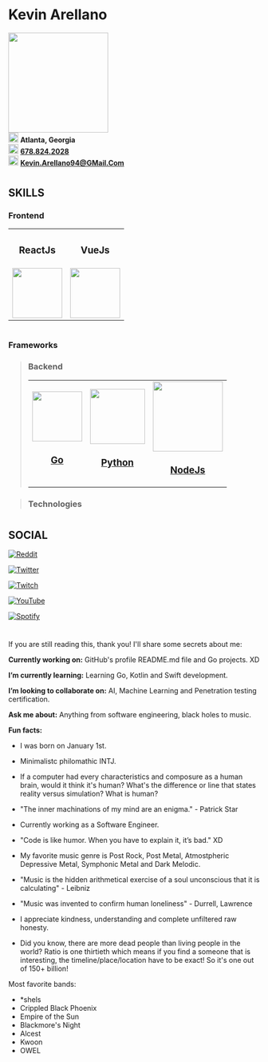 <div>
  <h1><b>Kevin Arellano</b></h1>
  <img
    src = "https://i.redd.it/snoovatar/avatars/5597ed49-0ba1-4d47-9cf3-6685f8d2ab04.png"
    width = "200"
    />
</div>

<div>
  <img
    src = "https://cdn-icons-png.flaticon.com/512/684/684908.png"
    width = "20"
  />
  <span><b>Atlanta, Georgia</b></span>
</div>

<div>
  <img
    src = "https://cdn-icons-png.flaticon.com/512/545/545194.png"
    width = "20"
  />
  <span>
    <a href = "tel:678-824-2028">
      <span><b>678.824.2028</b></span>
    </a>
  </span>
</div>

<div>
  <img
    src = "https://cdn-icons-png.flaticon.com/512/5968/5968534.png"
    width = "20"
  />
  <span>
    <a href = "mailto:Kevin.Arellano94@GMail.Com">
      <span><b>Kevin.Arellano94@GMail.Com</b></span>
    </a>
  </span>
</div>

#

## **SKILLS**

### Frontend
<table>
  <tr align="middle">
    <th><h3><strong>ReactJs</strong></h3></th>
    <th><h3><strong>VueJs</strong></h3></th>
  </tr>
  <tr align="middle">
    <td>
      <a
        href = "https://reactjs.org/"
        title = "React is a free and open-source front-end JavaScript library for building user interfaces based on UI components. It is maintained by Meta and a community of individual developers and companies. React can be used as a base in the development of single-page, mobile, or server-rendered applications with frameworks like Next.js."
        alt = "React - ReactJs"
        >
        <img src = "https://upload.wikimedia.org/wikipedia/commons/a/a7/React-icon.svg" width = "100" />
      </a>
    </td>
    <td>
      <a
        href = "https://vuejs.org/"
        title = "Vue.js is an open-source model–view–viewmodel front end JavaScript framework for building user interfaces and single-page applications. It was created by Evan You, and is maintained by him and the rest of the active core team members."
        alt = "Vue - VueJs"
        >
        <img src = "https://upload.wikimedia.org/wikipedia/commons/9/95/Vue.js_Logo_2.svg" width = "100" />
      </a>
    </td>
  </tr>
</table>

<table>
  <tr align="middle">
    <!-- reactjs -->
    <!-- <td>
      <a
        href = "https://reactjs.org/"
        title = "React is a free and open-source front-end JavaScript library for building user interfaces based on UI components. It is maintained by Meta and a community of individual developers and companies. React can be used as a base in the development of single-page, mobile, or server-rendered applications with frameworks like Next.js."
        alt = "React - ReactJs"
        >
        <img src = "https://upload.wikimedia.org/wikipedia/commons/a/a7/React-icon.svg" width = "100" />
        <h3><strong>ReactJs</strong></h3>
      </a>
    </td> -->
    <!-- vuejs -->
    <!-- <td>
      <a
        href = "https://vuejs.org/"
        title = "Vue.js is an open-source model–view–viewmodel front end JavaScript framework for building user interfaces and single-page applications. It was created by Evan You, and is maintained by him and the rest of the active core team members."
        alt = "Vue - VueJs"
        >
        <img src = "https://upload.wikimedia.org/wikipedia/commons/9/95/Vue.js_Logo_2.svg" width = "104" />
        <h3><strong>VueJs</strong></h3>
      </a>
    </td> -->
    <!-- angularjs -->
    <!-- <td>
      <a
        href = "https://angularjs.org/"
        title = "AngularJS is a discontinued free and open-source JavaScript-based web framework for developing single-page applications. It was maintained mainly by Google and a community of individuals and corporations."
        alt = "AngularJs"
        >
        <img src = "https://upload.wikimedia.org/wikipedia/commons/c/ca/AngularJS_logo.svg" width = "335" />
        <h3><strong>AngularJs</strong></h3>
      </a>
    </td> -->
    <!-- ruby -->
    <!-- <td>
      <a
        href = "https://www.ruby-lang.org/en/"
        title = "Ruby is an interpreted, high-level, general-purpose programming language which supports multiple programming paradigms. It was designed with an emphasis on programming productivity and simplicity. In Ruby, everything is an object, including primitive data types."
        alt = "Ruby - Ruby language"
        >
        <img src = "https://upload.wikimedia.org/wikipedia/commons/7/73/Ruby_logo.svg" width = "90" />
        <h3><strong>Ruby</strong></h3>
      </a>
    </td> -->
    <!-- scala -->
    <!-- <td>
      <a
        href = "https://scala-lang.org/"
        title = "Scala is a strong statically typed general-purpose programming language which supports both object-oriented programming and functional programming. Designed to be concise, many of Scala's design decisions are aimed to address criticisms of Java. Scala source code can be compiled to Java bytecode and run on a Java virtual machine."
        alt = "Scala - Scala language"
        >
        <img src = "https://upload.wikimedia.org/wikipedia/commons/3/39/Scala-full-color.svg" width = "195" />
        <h3><strong>Scala</strong></h3>
      </a>
    </td> -->
    <!-- kotlin -->
    <!-- <td>
      <a
        href = "https://kotlinlang.org/"
        title = "Kotlin is a cross-platform, statically typed, general-purpose programming language with type inference. Kotlin is designed to interoperate fully with Java, and the JVM version of Kotlin's standard library depends on the Java Class Library, but type inference allows its syntax to be more concise."
        alt = "Kotlin"
        >
        <img src = "https://upload.wikimedia.org/wikipedia/commons/1/11/Kotlin_logo_2021.svg" width = "410" />
        <h3><strong>Kotlin</strong></h3>
      </a>
    </td> -->
    <!-- rust -->
    <!-- <td>
      <a
        href = "https://www.rust-lang.org/"
        title = "Rust is a multi-paradigm, general-purpose programming language. Rust emphasizes performance, type safety, and concurrency. Rust enforces memory safety—that is, that all references point to valid memory—without requiring the use of a garbage collector or reference counting present in other memory-safe languages."
        alt = "Rust - Rust language"
        >
        <img src = "https://upload.wikimedia.org/wikipedia/commons/d/d5/Rust_programming_language_black_logo.svg" width = "90" />
        <h3><strong>Rust</strong></h3>
      </a>
    </td> -->
  </tr>
</table>

### Frameworks
<!-- > <a href = "go.dev/"><img src = "https://cdn.jsdelivr.net/gh/devicons/devicon/icons/nextjs/nextjs-original.svg" width = "50"/></a>
angular
> <img src = "https://cdn.jsdelivr.net/gh/devicons/devicon/icons/rails/rails-plain.svg" width = "50"/>
> <img src = "https://cdn.jsdelivr.net/gh/devicons/devicon/icons/django/django-plain.svg" width = "50"/> -->

> ### Backend
> <table>
>   <tr align="middle">
>     <td>
>       <a
>         href = "https://go.dev/"
>         title = "The Go language is small, compiles really fast, and as a result it lets your mind focus on the actual problem and less on the tool you are using to solve it. Code, test, debug cycles are so quick that you forget you are not working with an interpreted language. Looking at our code, you see less boilerplate and more business logic."
>         alt = "Go - GoLang"
>         >
>         <img src = "https://go.dev/images/gophers/front.svg" width = "100" />
>         <h3><strong>Go</strong></h3>
>       </a>
>     </td>
>     <td>
>       <a
>         href = "https://www.python.org/"
>         title = "Thanks to the flexibility of Python and the powerful ecosystem of packages, the Azure CLI supports features such as autocompletion (in shells that support it), persistent credentials, JMESPath result parsing, lazy initialization, network-less unit tests, and more. Building an open-source and cross-platform Azure CLI with Python by Dan Taylor."
>         alt = "Python"
>         >
>         <img src = "https://www.python.org/static/img/python-logo-large.c36dccadd999.png" width = "110" />
>         <h3><strong>Python</strong></h3>
>       </a>
>     </td>
>     <td>
>       <a
>         href = "https://nodejs.org/en/"
>         title = "Node.js® is a JavaScript runtime built on Chrome's V8 JavaScript engine. Or have a look at the Long Term Support (LTS) schedule"
>         alt = "NodeJs"
>         >
>         <img src = "https://avatars.githubusercontent.com/u/9950313" width = "140" />
>         <h3><strong>NodeJs</strong></h3>
>       </a>
>     </td>
>   </tr>
> </table>

<!-- > <img src = "https://cdn.jsdelivr.net/gh/devicons/devicon/icons/python/python-original.svg" width = "50"/> -->
<!-- > <img src = "https://cdn.jsdelivr.net/gh/devicons/devicon/icons/dotnetcore/dotnetcore-original.svg" width = "50"/>
> <img src = "https://cdn.jsdelivr.net/gh/devicons/devicon/icons/csharp/csharp-original.svg" width = "50"/>
> <img src = "https://cdn.jsdelivr.net/gh/devicons/devicon/icons/nodejs/nodejs-original.svg" width = "50"/>
> <img src = "https://cdn.jsdelivr.net/gh/devicons/devicon/icons/php/php-original.svg" width = "50"/>

> <img src = "https://cdn.jsdelivr.net/gh/devicons/devicon/icons/postgresql/postgresql-original.svg" width = "50"/>
> <img src = "https://cdn.jsdelivr.net/gh/devicons/devicon/icons/mysql/mysql-original.svg" width = "50"/>
> <img src = "https://cdn.jsdelivr.net/gh/devicons/devicon/icons/oracle/oracle-original.svg" width = "50"/>
> <img src = "https://cdn.jsdelivr.net/gh/devicons/devicon/icons/graphql/graphql-plain.svg" width = "50"/>

> <img src = "https://cdn.jsdelivr.net/gh/devicons/devicon/icons/fastapi/fastapi-original.svg" width = "50"/>

> <img src = "https://cdn.jsdelivr.net/gh/devicons/devicon/icons/azure/azure-original.svg" width = "50"/>
> <img src = "https://cdn.jsdelivr.net/gh/devicons/devicon/icons/github/github-original.svg" width = "50"/>
> <img src = "https://cdn.jsdelivr.net/gh/devicons/devicon/icons/bitbucket/bitbucket-original.svg" width = "50"/> -->

> ### Technologies
<!-- > <img src = "https://cdn.jsdelivr.net/gh/devicons/devicon/icons/gradle/gradle-plain.svg" width = "50"/>
> <img src = "https://cdn.jsdelivr.net/gh/devicons/devicon/icons/android/android-original.svg" width = "50"/>
> <img src = "https://cdn.jsdelivr.net/gh/devicons/devicon/icons/androidstudio/androidstudio-original.svg" width = "50"/>
> <img src = "https://cdn.jsdelivr.net/gh/devicons/devicon/icons/jira/jira-original.svg" width = "50"/>
> <img src = "https://cdn.jsdelivr.net/gh/devicons/devicon/icons/docker/docker-original.svg" width = "50"/>
> <img src = "https://cdn.jsdelivr.net/gh/devicons/devicon/icons/godot/godot-original.svg" width = "50"/>
> <img src = "https://cdn.jsdelivr.net/gh/devicons/devicon/icons/heroku/heroku-original.svg" width = "50"/>
> <img src = "https://cdn.jsdelivr.net/gh/devicons/devicon/icons/kubernetes/kubernetes-plain.svg" width = "50"/>
> <img src = "https://cdn.jsdelivr.net/gh/devicons/devicon/icons/terraform/terraform-original.svg" width = "50"/>
> <img src = "https://cdn.jsdelivr.net/gh/devicons/devicon/icons/unity/unity-original.svg" width = "50"/>
> <img src = "https://cdn.jsdelivr.net/gh/devicons/devicon/icons/unrealengine/unrealengine-original.svg" width = "50"/>
> <img src = "https://cdn.jsdelivr.net/gh/devicons/devicon/icons/intellij/intellij-original.svg" width = "50"/> -->

#

## **SOCIAL**

[![Reddit](https://img.shields.io/reddit/user-karma/combined/KevinArellano94?style=for-the-badge)](https://www.reddit.com/user/KevinArellano94)

[![Twitter](https://img.shields.io/twitter/follow/KevArellano94?style=for-the-badge)](https://twitter.com/KevArellano94)

[![Twitch](https://img.shields.io/twitch/status/kevinarellano94?style=for-the-badge)](https://www.twitch.tv/kevinarellano94)

[![YouTube](https://img.shields.io/youtube/channel/views/UClHn2FuUnrxXW07eJCYfazw?style=for-the-badge)](https://www.youtube.com/KevinArellano)

[![Spotify](https://img.shields.io/badge/Spotify-1ED760?style=for-the-badge)](https://open.spotify.com/user/kevin.arellano94)

#

If you are still reading this, thank you!  I'll share some secrets about me:

**Currently working on:** GitHub's profile README.md file and Go projects. XD

**I’m currently learning:** Learning Go, Kotlin and Swift development.
 
**I’m looking to collaborate on:** AI, Machine Learning and Penetration testing certification.

**Ask me about:** Anything from software engineering, black holes to music.

**Fun facts:**
- I was born on January 1st.

- Minimalistc philomathic INTJ.

- If a computer had every characteristics and composure as a human brain, would it think it's human?  What's the difference or line that states reality versus simulation?  What is human?
 
- "The inner machinations of my mind are an enigma." - Patrick Star

- Currently working as a Software Engineer.

- "Code is like humor. When you have to explain it, it’s bad." XD

- My favorite music genre is Post Rock, Post Metal, Atmostpheric Depressive Metal, Symphonic Metal and Dark Melodic.

- "Music is the hidden arithmetical exercise of a soul unconscious that it is calculating" - Leibniz

- "Music was invented to confirm human loneliness" - Durrell, Lawrence
- I appreciate kindness, understanding and complete unfiltered raw honesty.
- Did you know, there are more dead people than living people in the world?  Ratio is one thirtieth which means if you find a someone that is interesting, the timeline/place/location have to be exact!  So it's one out of 150+ billion!

Most favorite bands:
- *shels
- Crippled Black Phoenix
- Empire of the Sun
- Blackmore's Night
- Alcest
- Kwoon
- OWEL